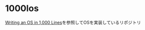 # 1000los
[Writing an OS in 1,000 Lines](https://operating-system-in-1000-lines.vercel.app/)を参照してOSを実装しているリポジトリ
